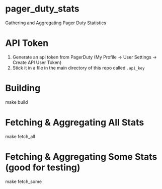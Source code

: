 # pager_duty_stats
Gathering and Aggregating Pager Duty Statistics

# API Token
1. Generate an api token from PagerDuty (My Profile -> User Settings -> Create API User Token)
2. Stick it in a file in the main directory of this repo called `.api_key`

# Building
make build

# Fetching & Aggregating All Stats
make fetch_all

# Fetching & Aggregating Some Stats (good for testing)
make fetch_some
